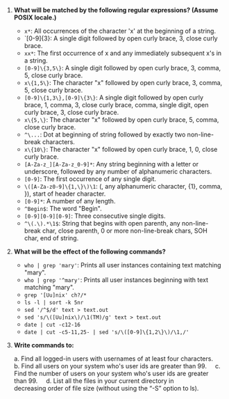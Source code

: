 1. **What will be matched by the following regular expressions? (Assume POSIX locale.)**

    - `x*`: All occurrences of the character 'x' at the beginning of a string.
    - `[0-9]\{3\}: A single digit followed by open curly brace, 3, close curly brace.
    - `xx*`: The first occurrence of x and any immediately subsequent x's in a string.
    - `[0-9]\{3,5\}`: A single digit followed by open curly brace, 3, comma, 5, close curly brace.
    - `x\{1,5\}`: The character "x" followed by open curly brace, 3, comma, 5, close curly brace.
    - `[0-9]\{1,3\},[0-9]\{3\}`: A single digit followed by open curly brace, 1, comma, 3, close curly brace, comma, single digit, open curly brace, 3, close curly brace.
    - `x\{5,\}`: The character "x" followed by open curly brace, 5, comma, close curly brace.
    - `^\...`: Dot at beginning of string followed by exactly two non-line-break characters.
    - `x\{10\}`: The character "x" followed by open curly brace, 1, 0, close curly brace.
    - `[A-Za-z_][A-Za-z_0-9]*`: Any string beginning with a letter or underscore, followed by any number of alphanumeric characters.
    - `[0-9]`: The first occurrence of any single digit.
    - `\([A-Za-z0-9]\{1,\}\)\1`: (, any alphanumeric character, {1}, comma, }), start of header character.
    - `[0-9]*`: A number of any length.
    - `^Begin$`: The word "Begin".
    - `[0-9][0-9][0-9]`: Three consecutive single digits.
    - `^\(.\).*\1$`: String that begins with open parenth, any non-line-break char, close parenth, 0 or more non-line-break chars, SOH char, end of string.

2. **What will be the effect of the following commands?**

    - `who | grep 'mary'`: Prints all user instances containing text matching "mary".
    - `who | grep '^mary'`: Prints all user instances beginning with text matching "mary".
    - `grep '[Uu]nix' ch?/*`
    - `ls -l | sort -k 5nr`
    - `sed '/^$/d' text > text.out`
    - `sed 's/\([Uu]nix\)/\1(TM)/g' text > text.out`
    - `date | cut -c12-16`
    - `date | cut -c5-11,25- | sed 's/\([0-9]\{1,2\}\)/\1,/'`

3. **Write commands to:**
    
    a. Find all logged-in users with usernames of at least four characters.
    b. Find all users on your system who's user ids are greater than 99.
    c. Find the number of users on your system who's user ids are greater than 99.
    d. List all the files in your current directory in decreasing order of file size (without using the “-S” option to ls).
